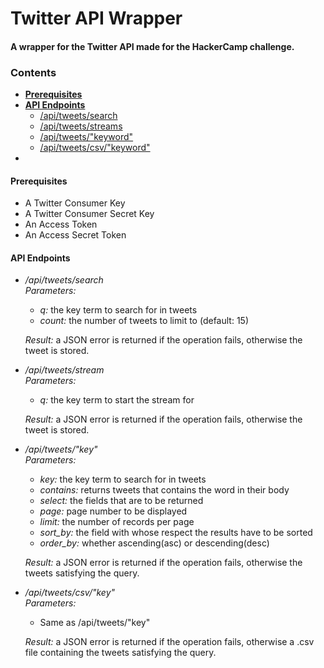 # Twitter API Wrapper


#### A wrapper for the Twitter API made for the HackerCamp challenge.

  

### Contents

*   **[Prerequisites](#pre)**
*   **[API Endpoints](#APIe)**
    *   [/api/tweets/search](#e1)
    *   [/api/tweets/streams](#e2)
    *   [/api/tweets/"keyword"](#e3)
    *   [/api/tweets/csv/"keyword"](#e4)
*   

#### Prerequisites

*   A Twitter Consumer Key
*   A Twitter Consumer Secret Key
*   An Access Token
*   An Access Secret Token

#### API Endpoints

*   _/api/tweets/search_  
    _Parameters:_
    
    *   _q:_ the key term to search for in tweets
    *   _count:_ the number of tweets to limit to (default: 15)
    
    _Result:_ a JSON error is returned if the operation fails, otherwise the tweet is stored.
*   _/api/tweets/stream_  
    _Parameters:_
    
    *   _q:_ the key term to start the stream for
    
    _Result:_ a JSON error is returned if the operation fails, otherwise the tweet is stored.
*   _/api/tweets/"key"_  
    _Parameters:_
    
    *   _key:_ the key term to search for in tweets
    *   _contains:_ returns tweets that contains the word in their body
    *   _select:_ the fields that are to be returned
    *   _page:_ page number to be displayed
    *   _limit:_ the number of records per page
    *   _sort\_by:_ the field with whose respect the results have to be sorted
    *   _order\_by:_ whether ascending(asc) or descending(desc) 
    
    _Result:_ a JSON error is returned if the operation fails, otherwise the tweets satisfying the query.
*   _/api/tweets/csv/"key"_  
    _Parameters:_
    
    *   Same as /api/tweets/"key"
    
    _Result:_ a JSON error is returned if the operation fails, otherwise a .csv file containing the tweets satisfying the query.


